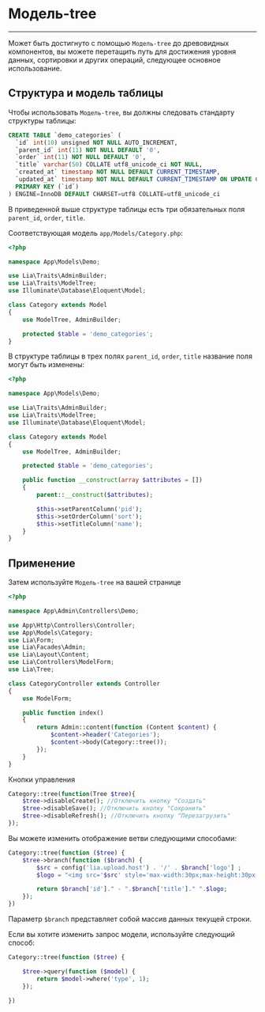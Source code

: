# Модель-tree #
------------

Может быть достигнуто с помощью `Модель-tree` до древовидных компонентов, вы можете перетащить путь для достижения уровня данных, сортировки и других операций, следующее основное использование.

Структура и модель таблицы
------------
Чтобы использовать `Модель-tree`, вы должны следовать стандарту структуры таблицы:
```sql
CREATE TABLE `demo_categories` (
  `id` int(10) unsigned NOT NULL AUTO_INCREMENT,
  `parent_id` int(11) NOT NULL DEFAULT '0',
  `order` int(11) NOT NULL DEFAULT '0',
  `title` varchar(50) COLLATE utf8_unicode_ci NOT NULL,
  `created_at` timestamp NOT NULL DEFAULT CURRENT_TIMESTAMP,
  `updated_at` timestamp NOT NULL DEFAULT CURRENT_TIMESTAMP ON UPDATE CURRENT_TIMESTAMP,
  PRIMARY KEY (`id`)
) ENGINE=InnoDB DEFAULT CHARSET=utf8 COLLATE=utf8_unicode_ci
```
В приведенной выше структуре таблицы есть три обязательных поля `parent_id`, `order`, `title`.

Соответствующая модель `app/Models/Category.php`:
```php
<?php

namespace App\Models\Demo;

use Lia\Traits\AdminBuilder;
use Lia\Traits\ModelTree;
use Illuminate\Database\Eloquent\Model;

class Category extends Model
{
    use ModelTree, AdminBuilder;

    protected $table = 'demo_categories';
}
```
В структуре таблицы в трех полях `parent_id`, `order`, `title` название поля могут быть изменены:
```php
<?php

namespace App\Models\Demo;

use Lia\Traits\AdminBuilder;
use Lia\Traits\ModelTree;
use Illuminate\Database\Eloquent\Model;

class Category extends Model
{
    use ModelTree, AdminBuilder;

    protected $table = 'demo_categories';

    public function __construct(array $attributes = [])
    {
        parent::__construct($attributes);

        $this->setParentColumn('pid');
        $this->setOrderColumn('sort');
        $this->setTitleColumn('name');
    }
}
```

Применение
------------

Затем используйте `Модель-tree` на вашей странице
```php
<?php

namespace App\Admin\Controllers\Demo;

use App\Http\Controllers\Controller;
use App\Models\Category;
use Lia\Form;
use Lia\Facades\Admin;
use Lia\Layout\Content;
use Lia\Controllers\ModelForm;
use Lia\Tree;

class CategoryController extends Controller
{
    use ModelForm;

    public function index()
    {
        return Admin::content(function (Content $content) {
            $content->header('Categories');
            $content->body(Category::tree());
        });
    }
}
```
Кнопки управления
```php
Category::tree(function(Tree $tree){
    $tree->disableCreate(); //Отключить кнопку "Создать"
    $tree->disableSave(); //Отключить кнопку "Сохранить"
    $tree->disableRefresh(); //Отключить кнопку "Перезагрузить"
});
```
Вы можете изменить отображение ветви следующими способами:
```php
Category::tree(function ($tree) {
    $tree->branch(function ($branch) {
        $src = config('lia.upload.host') . '/' . $branch['logo'] ;
        $logo = "<img src='$src' style='max-width:30px;max-height:30px' class='img'/>";

        return $branch['id']." - ".$branch['title']." ".$logo;
    });
})
```
Параметр `$branch` представляет собой массив данных текущей строки.

Если вы хотите изменить запрос модели, используйте следующий способ:
```php
Category::tree(function ($tree) {

    $tree->query(function ($model) {
        return $model->where('type', 1);
    });

})
```